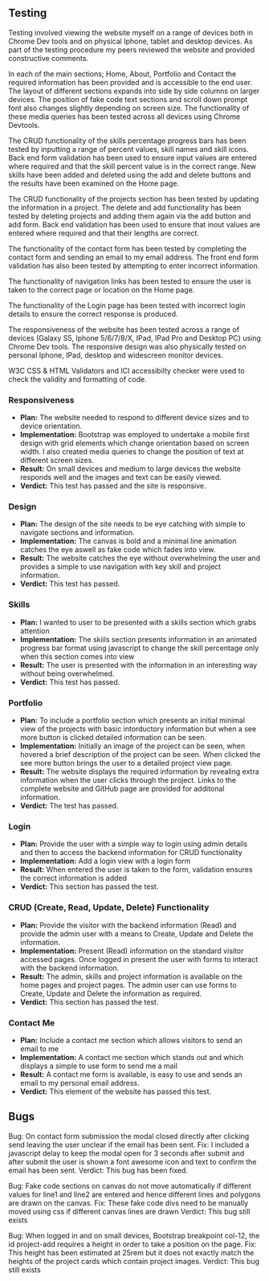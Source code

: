 ## Testing
Testing involved viewing the website myself on a range of devices both in Chrome Dev tools and on physical Iphone, tablet and desktop devices.
As part of the testing procedure my peers reviewed the website and provided constructive comments.

In each of the main sections; Home, About, Portfolio and Contact the required information has been provided and is accessible to the end user.
The layout of different sections expands into side by side columns on larger devices.
The position of fake code text sections and scroll down prompt font also changes slightly depending on screen size.
The functionality of these media queries has been tested across all devices using Chrome Devtools.

The CRUD functionality of the skills percentage progress bars has been tested by inputting a range of percent values, skill names and skill icons.
Back end form validation has been used to ensure input values are entered where required and that the skill percent value is in the correct range.
New skills have been added and deleted using the add and delete buttons and the results have been examined on the Home page.

The CRUD functionality of the projects section has been tested by updating the information in a project.
The delete and add functionality has been tested by deleting projects and adding them again via the add button and add form.
Back end validation has been used to ensure that inout values are entered where required and that their lengths are correct.

The functionality of the contact form has been tested by completing the contact form and sending an email to my email address.
The front end form validation has also been tested by attempting to enter incorrect information.

The functionality of navigation links has been tested to ensure the user is taken to the correct page or location on the Home page.

The functionality of the Login page has been tested with incorrect login details to ensure the correct response is produced.

The responsiveness of the website has been tested across a range of devices (Galaxy S5, Iphone 5/6/7/8/X, IPad, IPad Pro and Desktop PC) using Chrome Dev tools.
The responsive design was also physically tested on personal Iphone, IPad, desktop and widescreen monitor devices.

W3C CSS & HTML Validators and ICI accessibilty checker were used to check the validity and formatting of code.

### Responsiveness
* **Plan:** The website needed to respond to different device sizes and to device orientation.
* **Implementation:** Bootstrap was employed to undertake a mobile first design with grid elements which change orientation based on screen width. I also created media queries to change the position of text at different screen sizes.
* **Result:** On small devices and medium to large devices the website responds well and the images and text can be easily viewed.
* **Verdict:** This test has passed and the site is responsive.

### Design
* **Plan:** The design of the site needs to be eye catching with simple to navigate sections and information.
* **Implementation:** The canvas is bold and a minimal line animation catches the eye aswell as fake code which fades into view.
* **Result:** The website catches the eye without overwhelming the user and provides a simple to use navigation with key skill and project information.
* **Verdict:** This test has passed.

### Skills
* **Plan:** I wanted to user to be presented with a skills section which grabs attention
* **Implementation:** The skiils section presents information in an animated progress bar format using javascript to change the skill percentage only when this section comes into view
* **Result:** The user is presented with the information in an interesting way without being overwhelmed.
* **Verdict:** This test has passed.

### Portfolio
* **Plan:** To include a portfolio section which presents an initial minimal view of the projects with basic intorductory information but when a see more button is clicked detailed information can be seen.
* **Implementation:** Initially an image of the project can be seen, when hovered a brief description of the project can be seen. When clicked the see more button brings the user to a detailed project view page.
* **Result:** The website displays the required information by revealing extra information when the user clicks through the project. Links to the complete website and GitHub page are provided for additonal information.
* **Verdict:** The test has passed.

### Login
* **Plan:** Provide the user with a simple way to login using admin details and then to access the backend information for CRUD functionality
* **Implementation:** Add a login view with a login form
* **Result:** When entered the user is taken to the form, validation ensures the correct information is added
* **Verdict:** This section has passed the test.

### CRUD (Create, Read, Update, Delete) Functionality
* **Plan:** Provide the visitor with the backend information (Read) and provide the admin user with a means to Create, Update and Delete the information.
* **Implementation:** Present (Read) information on the standard visitor accessed pages. Once logged in present the user with forms to interact with the backend information.
* **Result:** The admin, skills and project information is available on the home pages and project pages. The admin user can use forms to Create, Update and Delete the information as required.
* **Verdict:** This section has passed the test.

### Contact Me
* **Plan:** Include a contact me section which allows visitors to send an email to me
* **Implementation:** A contact me section which stands out and which displays a simple to use form to send me a mail
* **Result:** A contact me form is available, is easy to use and sends an email to my personal email address.
* **Verdict:** This element of the website has passed this test.

## Bugs
Bug: On contact form submission the modal closed directly after clicking send leaving the user unclear if the email has been sent.
Fix: I included a javascript delay to keep the modal open for 3 seconds after submit and after submit the user is shown a font awesome icon and text to confirm the email has been sent.
Verdict: This bug has been fixed.

Bug: Fake code sections on canvas do not move automatically if different values for line1 and line2 are entered and hence different lines and polygons are drawn on the canvas.
Fix: These fake code divs need to be manually moved using css if different canvas lines are drawn
Verdict: This bug still exists

Bug: When logged in and on small devices, Bootstrap breakpoint col-12, the id project-add requires a height in order to take a position on the page.
Fix: This height has been estimated at 25rem but it does not exactly match the heights of the project cards which contain project images.
Verdict: This bug still exists
